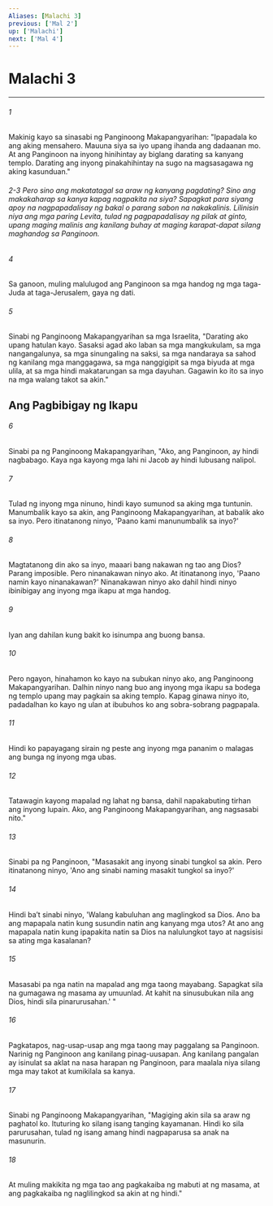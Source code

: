```yaml
---
Aliases: [Malachi 3]
previous: ['Mal 2']
up: ['Malachi']
next: ['Mal 4']
---
```

# Malachi 3

***






















###### 1 










Makinig kayo sa sinasabi ng Panginoong Makapangyarihan: "Ipapadala ko ang aking mensahero. Mauuna siya sa iyo upang ihanda ang dadaanan mo. At ang Panginoon na inyong hinihintay ay biglang darating sa kanyang templo. Darating ang inyong pinakahihintay na sugo na magsasagawa ng aking kasunduan." 

###### 2-3 Pero sino ang makatatagal sa araw ng kanyang pagdating? Sino ang makakaharap sa kanya kapag nagpakita na siya? Sapagkat para siyang apoy na nagpapadalisay ng bakal o parang sabon na nakakalinis. Lilinisin niya ang mga paring Levita, tulad ng pagpapadalisay ng pilak at ginto, upang maging malinis ang kanilang buhay at maging karapat-dapat silang maghandog sa Panginoon. 





















###### 4 










Sa ganoon, muling malulugod ang Panginoon sa mga handog ng mga taga-Juda at taga-Jerusalem, gaya ng dati. 





















###### 5 










Sinabi ng Panginoong Makapangyarihan sa mga Israelita, "Darating ako upang hatulan kayo. Sasaksi agad ako laban sa mga mangkukulam, sa mga nangangalunya, sa mga sinungaling na saksi, sa mga nandaraya sa sahod ng kanilang mga manggagawa, sa mga nanggigipit sa mga biyuda at mga ulila, at sa mga hindi makatarungan sa mga dayuhan. Gagawin ko ito sa inyo na mga walang takot sa akin." 

## Ang Pagbibigay ng Ikapu 





















###### 6 










Sinabi pa ng Panginoong Makapangyarihan, "Ako, ang Panginoon, ay hindi nagbabago. Kaya nga kayong mga lahi ni Jacob ay hindi lubusang nalipol. 





















###### 7 










Tulad ng inyong mga ninuno, hindi kayo sumunod sa aking mga tuntunin. Manumbalik kayo sa akin, ang Panginoong Makapangyarihan, at babalik ako sa inyo. Pero itinatanong ninyo, 'Paano kami manunumbalik sa inyo?' 





















###### 8 










Magtatanong din ako sa inyo, maaari bang nakawan ng tao ang Dios? Parang imposible. Pero ninanakawan ninyo ako. At itinatanong inyo, 'Paano namin kayo ninanakawan?' Ninanakawan ninyo ako dahil hindi ninyo ibinibigay ang inyong mga ikapu at mga handog. 





















###### 9 










Iyan ang dahilan kung bakit ko isinumpa ang buong bansa. 





















###### 10 










Pero ngayon, hinahamon ko kayo na subukan ninyo ako, ang Panginoong Makapangyarihan. Dalhin ninyo nang buo ang inyong mga ikapu sa bodega ng templo upang may pagkain sa aking templo. Kapag ginawa ninyo ito, padadalhan ko kayo ng ulan at ibubuhos ko ang sobra-sobrang pagpapala. 





















###### 11 










Hindi ko papayagang sirain ng peste ang inyong mga pananim o malagas ang bunga ng inyong mga ubas. 





















###### 12 










Tatawagin kayong mapalad ng lahat ng bansa, dahil napakabuting tirhan ang inyong lupain. Ako, ang Panginoong Makapangyarihan, ang nagsasabi nito." 





















###### 13 










Sinabi pa ng Panginoon, "Masasakit ang inyong sinabi tungkol sa akin. Pero itinatanong ninyo, 'Ano ang sinabi naming masakit tungkol sa inyo?' 





















###### 14 










Hindi baʼt sinabi ninyo, 'Walang kabuluhan ang maglingkod sa Dios. Ano ba ang mapapala natin kung susundin natin ang kanyang mga utos? At ano ang mapapala natin kung ipapakita natin sa Dios na nalulungkot tayo at nagsisisi sa ating mga kasalanan? 





















###### 15 










Masasabi pa nga natin na mapalad ang mga taong mayabang. Sapagkat sila na gumagawa ng masama ay umuunlad. At kahit na sinusubukan nila ang Dios, hindi sila pinarurusahan.' " 





















###### 16 










Pagkatapos, nag-usap-usap ang mga taong may paggalang sa Panginoon. Narinig ng Panginoon ang kanilang pinag-uusapan. Ang kanilang pangalan ay isinulat sa aklat na nasa harapan ng Panginoon, para maalala niya silang mga may takot at kumikilala sa kanya. 





















###### 17 










Sinabi ng Panginoong Makapangyarihan, "Magiging akin sila sa araw ng paghatol ko. Ituturing ko silang isang tanging kayamanan. Hindi ko sila parurusahan, tulad ng isang amang hindi nagpaparusa sa anak na masunurin. 





















###### 18 










At muling makikita ng mga tao ang pagkakaiba ng mabuti at ng masama, at ang pagkakaiba ng naglilingkod sa akin at ng hindi."
